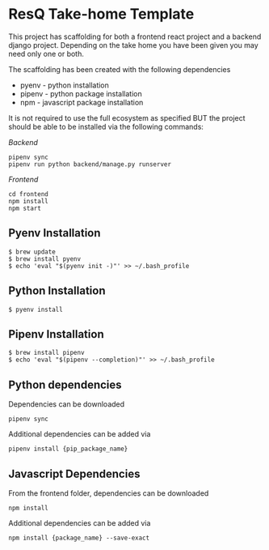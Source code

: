 # ResQ Take-home Template

This project has scaffolding for both a frontend react project and a backend django project.
Depending on the take home you have been given you may need only one or both.

The scaffolding has been created with the following dependencies

- pyenv - python installation
- pipenv - python package installation
- npm - javascript package installation

It is not required to use the full ecosystem as specified BUT the project should be able to be installed via the following commands:

*Backend*

```shell
pipenv sync
pipenv run python backend/manage.py runserver
```

*Frontend*

```shell
cd frontend
npm install
npm start
```


## Pyenv Installation

```shell
$ brew update
$ brew install pyenv
$ echo 'eval "$(pyenv init -)"' >> ~/.bash_profile
```

## Python Installation

```shell
$ pyenv install
```

## Pipenv Installation

```shell
$ brew install pipenv
$ echo 'eval "$(pipenv --completion)"' >> ~/.bash_profile
```

## Python dependencies

Dependencies can be downloaded

```shell
pipenv sync
```

Additional dependencies can be added via

```shell
pipenv install {pip_package_name}
```

## Javascript Dependencies

From the frontend folder, dependencies can be downloaded

```shell
npm install
```

Additional dependencies can be added via

```shell
npm install {package_name} --save-exact
```

